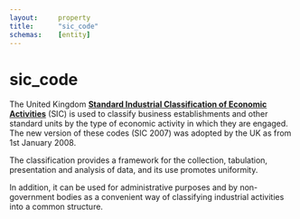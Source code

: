 ```yaml
---
layout:		property
title:		"sic_code"
schemas:	[entity]
---
```


# sic_code
The United Kingdom [**Standard Industrial Classification of Economic Activities**][siccode2007] (SIC) is used to classify business establishments and other standard units by the type of economic activity in which they are engaged. The new version of these codes (SIC 2007) was adopted by the UK as from 1st January 2008.

The classification provides a framework for the collection, tabulation, presentation and analysis of data, and its use promotes uniformity.

In addition, it can be used for administrative purposes and by non-government bodies as a convenient way of classifying industrial activities into a common structure.

[siccode2007]: http://www.ons.gov.uk/methodology/classificationsandstandards/ukstandardindustrialclassificationofeconomicactivities/uksic2007
